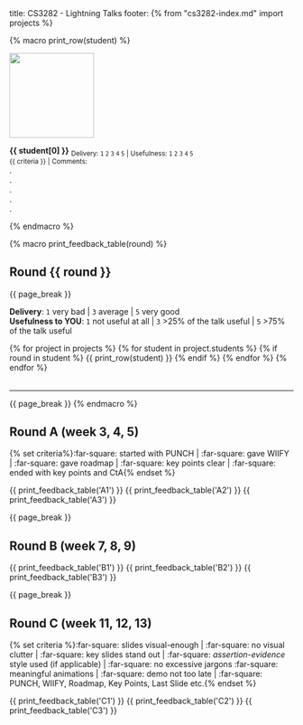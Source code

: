 <frontmatter>
title: CS3282 - Lightning Talks
footer:
</frontmatter>
{% from "cs3282-index.md" import projects %}

{% macro print_row(student) %}
<tr>
<td style="width:150px; height:175px">
<img src="{{ baseUrl }}/students/{{ student[1] }}/photo.png" width="150" /><br>
</td>
<td valign="top" style="border: 1px solid black; padding:5px">

****{{ student[0] }}**** <sub>Delivery: `1` `2` `3` `4` `5` | Usefulness: `1` `2` `3` `4` `5`</sub><br>
<md><sub>{{ criteria }} | Comments:</sub></md>
<br>.
<br>.
<br>.
<br>.
<br>.
</td>
</tr>
{% endmacro %}

{% macro print_feedback_table(round) %}

## Round {{ round }}
{{ page_break }}

**Delivery**: `1` very bad | `3` average | `5` very good<br>
**Usefulness to YOU**: `1` not useful at all | `3` >25% of the talk useful | `5` >75% of the talk useful

<table style="width:100%">
{% for project in projects %}
{% for student in project.students %}
{% if round in student %}
{{ print_row(student) }}
{% endif %}
{% endfor %}
{% endfor %}
</table>
<hr>
{{ page_break }}
{% endmacro %}


## Round A (week 3, 4, 5)

{% set criteria%}:far-square: started with PUNCH | :far-square: gave WIIFY | :far-square: gave roadmap | :far-square: key points clear | :far-square: ended with key points and CtA{% endset %}

{{ print_feedback_table('A1') }}
{{ print_feedback_table('A2') }}
{{ print_feedback_table('A3') }}

{{ page_break }}

## Round B (week 7, 8, 9)

{{ print_feedback_table('B1') }}
{{ print_feedback_table('B2') }}
{{ print_feedback_table('B3') }}

{{ page_break }}

## Round C (week 11, 12, 13)

{% set criteria %}:far-square: slides visual-enough | :far-square: no visual clutter | :far-square: key slides stand out | :far-square: _assertion-evidence_ style used (if applicable) | :far-square: no excessive jargons :far-square: meaningful animations | :far-square: demo not too late | :far-square: PUNCH, WIIFY, Roadmap, Key Points, Last Slide etc.{% endset %}

{{ print_feedback_table('C1') }}
{{ print_feedback_table('C2') }}
{{ print_feedback_table('C3') }}
